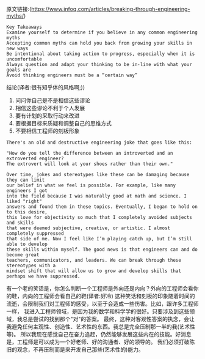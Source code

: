 原文链接:(https://www.infoq.com/articles/breaking-through-engineering-myths/)

```
Key Takeaways
Examine yourself to determine if you believe in any common engineering myths
Accepting common myths can hold you back from growing your skills in new ways
Be intentional about taking action to progress, especially when it is uncomfortable
Always question and adapt your thinking to be in-line with what your goals are
Avoid thinking engineers must be a “certain way”
```

结论(译者:很有知乎体的风格啊;))
1. 问问你自己是不是相信这些谬论
2. 相信这些谬论不利于个人发展
3. 要有计划的采取行动来改进
4. 要根据目标来质疑和调整自己的思维方式
5. 不要相信工程师的刻板形象

```
There's an old and destructive engineering joke that goes like this:

"How do you tell the difference between an introverted and an extroverted engineer?
The extrovert will look at your shoes rather than their own."

Over time, jokes and stereotypes like these can be damaging because they can limit
our belief in what we feel is possible. For example, like many engineers I got
into the field because I was naturally good at math and science. I liked "right"
answers and found them in these topics. Eventually, I began to hold on to this desire,
this love for objectivity so much that I completely avoided subjects and skills
that were deemed subjective, creative, or artistic. I almost completely suppressed
that side of me. Now I feel like I’m playing catch up, but I’m still able to develop
these skills within myself. The good news is that engineers can and do become great
teachers, communicators, and leaders. We can break through these stereotypes with a
mindset shift that will allow us to grow and develop skills that perhaps we have suppressed.
```

有一个老的笑话是，你怎么判断一个工程师是外向还是内向？外向的工程师会看你的鞋，内向的工程师会看自己的鞋(译者:好冷)
这种笑话和刻板的印象随着时间的流逝，会限制我们对工程师的感受，以至于会造成一些伤害。比如，跟许多工程师一样，
我进入工程师领域，是因为我的数学和科学学的很好。只要涉及到这些领域，我总是尝试的找到那个"对"的答案。
最终，这种对客观性答案的执念，会让我避免任何主观性、创造性、艺术性的东西。我总是完全压制那一半的我(艺术性等)。
所以我现在感觉自己在奋力追赶，仍然能够发展这些内在的技能。好消息是，工程师是可以成为一个好老师、好的沟通者、好的领导的。
我们必须打破陈旧的观念，不再压制而是来开发自己那些(艺术性的)能力。